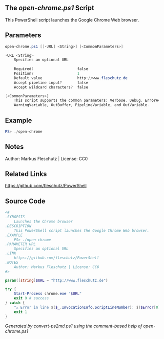 ## The *open-chrome.ps1* Script

This PowerShell script launches the Google Chrome Web browser.

## Parameters
```powershell
open-chrome.ps1 [[-URL] <String>] [<CommonParameters>]

-URL <String>
    Specifies an optional URL
    
    Required?                    false
    Position?                    1
    Default value                http://www.fleschutz.de
    Accept pipeline input?       false
    Accept wildcard characters?  false

[<CommonParameters>]
    This script supports the common parameters: Verbose, Debug, ErrorAction, ErrorVariable, WarningAction, 
    WarningVariable, OutBuffer, PipelineVariable, and OutVariable.
```

## Example
```powershell
PS> ./open-chrome

```

## Notes
Author: Markus Fleschutz | License: CC0

## Related Links
https://github.com/fleschutz/PowerShell

## Source Code
```powershell
<#
.SYNOPSIS
	Launches the Chrome browser
.DESCRIPTION
	This PowerShell script launches the Google Chrome Web browser.
.EXAMPLE
	PS> ./open-chrome
.PARAMETER URL
	Specifies an optional URL
.LINK
	https://github.com/fleschutz/PowerShell
.NOTES
	Author: Markus Fleschutz | License: CC0
#>

param([string]$URL = "http://www.fleschutz.de")

try {
	Start-Process chrome.exe "$URL"
	exit 0 # success
} catch {
	"⚠️ Error in line $($_.InvocationInfo.ScriptLineNumber): $($Error[0])"
	exit 1
}
```

*Generated by convert-ps2md.ps1 using the comment-based help of open-chrome.ps1*

